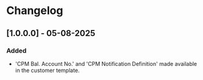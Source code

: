 # Changelog

## [1.0.0.0] - 05-08-2025
### Added
- 'CPM Bal. Account No.' and 'CPM Notification Definition' made available in the customer template.
